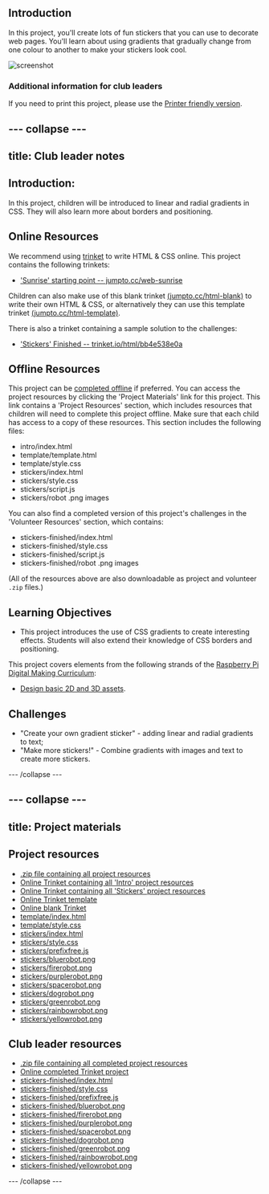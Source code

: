 ## Introduction

In this project, you'll create lots of fun stickers that you can use to decorate web pages. You'll learn about using gradients that gradually change from one colour to another to make your stickers look cool. 

![screenshot](images/stickers-finished.png)

### Additional information for club leaders

If you need to print this project, please use the [Printer friendly version](https://projects.raspberrypi.org/en/projects/stickers/print).

--- collapse ---
---
title: Club leader notes
---

## Introduction:

In this project, children will be introduced to linear and radial gradients in CSS. They will also learn more about borders and positioning. 

## Online Resources

We recommend using [trinket](https://trinket.io/) to write HTML & CSS online. This project contains the following trinkets:

+ ['Sunrise' starting point  -- jumpto.cc/web-sunrise](http://jumpto.cc/web-sunrise)

Children can also make use of this blank trinket [(jumpto.cc/html-blank)](http://jumpto.cc/html-blank) to write their own HTML & CSS, or alternatively they can use this template trinket [(jumpto.cc/html-template)](http://jumpto.cc/html-template).

There is also a trinket containing a sample solution to the challenges:

+ ['Stickers' Finished -- trinket.io/html/bb4e538e0a](https://trinket.io/html/bb4e538e0a)

## Offline Resources

This project can be [completed offline](https://rpf.io/html-offline) if preferred. You can access the project resources by clicking the 'Project Materials' link for this project. This link contains a 'Project Resources' section, which includes resources that children will need to complete this project offline. Make sure that each child has access to a copy of these resources. This section includes the following files:

+ intro/index.html
+ template/template.html
+ template/style.css
+ stickers/index.html
+ stickers/style.css
+ stickers/script.js
+ stickers/robot .png images

You can also find a completed version of this project's challenges in the 'Volunteer Resources' section, which contains:

+ stickers-finished/index.html
+ stickers-finished/style.css
+ stickers-finished/script.js
+ stickers-finished/robot .png images


(All of the resources above are also downloadable as project and volunteer `.zip` files.)

## Learning Objectives

+ This project introduces the use of CSS gradients to create interesting effects. Students will also extend their knowledge of CSS borders and positioning. 

This project covers elements from the following strands of the [Raspberry Pi Digital Making Curriculum](http://rpf.io/curriculum):

+ [Design basic 2D and 3D assets](https://www.raspberrypi.org/curriculum/design/creator).

## Challenges
+ "Create your own gradient sticker" - adding linear and radial gradients to text;
+ "Make more stickers!" - Combine gradients with images and text to create more stickers.

--- /collapse ---

--- collapse ---
---
title: Project materials
---

## Project resources

* [.zip file containing all project resources](resources/stickers-project-resources.zip)
* [Online Trinket containing all 'Intro' project resources](http://jumpto.cc/web-intro)
* [Online Trinket containing all 'Stickers' project resources](http://jumpto.cc/web-stickers)
* [Online Trinket template](http://jumpto.cc/trinket-template)
* [Online blank Trinket](http://jumpto.cc/trinket-blank)
* [template/index.html](resources/template-index.html)
* [template/style.css](resources/template-style.css)
* [stickers/index.html](resources/stickers-index.html)
* [stickers/style.css](resources/stickers-style.css)
* [stickers/prefixfree.js](resources/stickers-prefixfree.js)
* [stickers/bluerobot.png](resources/stickers-bluerobot.png)
* [stickers/firerobot.png](resources/stickers-firerobot.png)
* [stickers/purplerobot.png](resources/stickers-purplerobot.png)
* [stickers/spacerobot.png](resources/stickers-spacerobot.png)
* [stickers/dogrobot.png](resources/stickers-dogrobot.png)
* [stickers/greenrobot.png](resources/stickers-greenrobot.png)
* [stickers/rainbowrobot.png](resources/stickers-rainbowrobot.png)
* [stickers/yellowrobot.png](resources/stickers-yellowrobot.png)

## Club leader resources

* [.zip file containing all completed project resources](resources/stickers-volunteer-resources.zip)
* [Online completed Trinket project](https://trinket.io/html/bb4e538e0a)
* [stickers-finished/index.html](resources/stickers-finished-index.html)
* [stickers-finished/style.css](resources/stickers-finished-style.css)
* [stickers-finished/prefixfree.js](resources/stickers-finished-prefixfree.js)
* [stickers-finished/bluerobot.png](resources/stickers-finished-bluerobot.png)
* [stickers-finished/firerobot.png](resources/stickers-finished-firerobot.png)
* [stickers-finished/purplerobot.png](resources/stickers-finished-purplerobot.png)
* [stickers-finished/spacerobot.png](resources/stickers-finished-spacerobot.png)
* [stickers-finished/dogrobot.png](resources/stickers-finished-dogrobot.png)
* [stickers-finished/greenrobot.png](resources/stickers-finished-greenrobot.png)
* [stickers-finished/rainbowrobot.png](resources/stickers-finished-rainbowrobot.png)
* [stickers-finished/yellowrobot.png](resources/stickers-finished-yellowrobot.png)

--- /collapse ---
